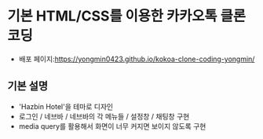 # 기본 HTML/CSS를 이용한 카카오톡 클론 코딩

- 배포 페이지:https://yongmin0423.github.io/kokoa-clone-coding-yongmin/

## 기본 설명
- 'Hazbin Hotel'을 테마로 디자인
- 로그인 / 네브바 / 네브바의 각 메뉴들 / 설정창 / 채팅창 구현
- media query를 활용해서 화면이 너무 커지면 보이지 않도록 구현
